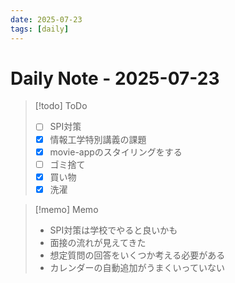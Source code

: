 ```yaml
---
date: 2025-07-23
tags: [daily]
---
```


# Daily Note - 2025-07-23

> [!todo] ToDo
> - [ ] SPI対策
> - [x] 情報工学特別講義の課題
> - [x] movie-appのスタイリングをする
> - [ ] ゴミ捨て
> - [x] 買い物
> - [x] 洗濯

> [!memo] Memo
> - SPI対策は学校でやると良いかも
> - 面接の流れが見えてきた
> - 想定質問の回答をいくつか考える必要がある
> - カレンダーの自動追加がうまくいっていない
